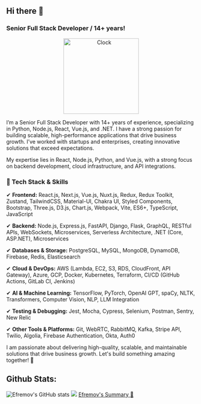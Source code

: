 ## Hi there 👋

### Senior Full Stack Developer / 14+ years! 

<p align="center">
<a href="https://github.com/tomchen/animated-svg-clock" title="Animated SVG clock"><img src="https://github.com/tomchen/animated-svg-clock/raw/master/clock.svg" alt="Clock" width="200px" height="200px"></a>
</p>

I’m a Senior Full Stack Developer with 14+ years of experience, specializing in Python, Node.js, React, Vue.js, and .NET. I have a strong passion for building scalable, high-performance applications that drive business growth. I’ve worked with startups and enterprises, creating innovative solutions that exceed expectations.


My expertise lies in React, Node.js, Python, and Vue.js, with a strong focus on backend development, cloud infrastructure, and API integrations.

### 🔹 Tech Stack & Skills

✔ **Frontend:** React.js, Next.js, Vue.js, Nuxt.js, Redux, Redux Toolkit, Zustand, TailwindCSS, Material-UI, Chakra UI, Styled Components, Bootstrap, Three.js, D3.js, Chart.js, Webpack, Vite, ES6+, TypeScript, JavaScript

✔ **Backend:** Node.js, Express.js, FastAPI, Django, Flask, GraphQL, RESTful APIs, WebSockets, Microservices, Serverless Architecture, .NET (Core, ASP.NET), Microservices

✔ **Databases & Storage:** PostgreSQL, MySQL, MongoDB, DynamoDB, Firebase, Redis, Elasticsearch

✔ **Cloud & DevOps:** AWS (Lambda, EC2, S3, RDS, CloudFront, API Gateway), Azure, GCP, Docker, Kubernetes, Terraform, CI/CD (GitHub Actions, GitLab CI, Jenkins)

✔ **AI & Machine Learning:** TensorFlow, PyTorch, OpenAI GPT, spaCy, NLTK, Transformers, Computer Vision, NLP, LLM Integration

✔ **Testing & Debugging:** Jest, Mocha, Cypress, Selenium, Postman, Sentry, New Relic

✔ **Other Tools & Platforms:** Git, WebRTC, RabbitMQ, Kafka, Stripe API, Twilio, Algolia, Firebase Authentication, Okta, Auth0

I am passionate about delivering high-quality, scalable, and maintainable solutions that drive business growth. Let's build something amazing together! 🚀


## Github Stats:
![Efremov's GitHub stats](https://github-readme-stats.vercel.app/api?username=efremov476&count_private=true&show_icons=true&include_all_commits=true&hide_title=false&hide_rank=false&theme=synthwave)
<img src="https://github-readme-stats.vercel.app/api/top-langs/?username=efremov476&layout=compact&langs_count=4&hide=HTML,%20CSS&theme=synthwave"/>
[Efremov's Summary 🔗](https://github-profile-summary-cards.vercel.app/api/cards/profile-details?username=efremov476&show_icons=true&count_private=true&theme=synthwave)
